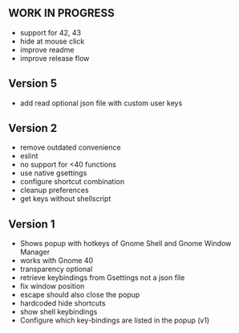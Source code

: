 ## **WORK IN PROGRESS**

- support for 42, 43
- hide at mouse click
- improve readme
- improve release flow

## Version 5

- add read optional json file with custom user keys

## Version 2

- remove outdated convenience
- eslint
- no support for <40 functions
- use native gsettings
- configure shortcut combination
- cleanup preferences
- get keys without shellscript

## Version 1

- Shows popup with hotkeys of Gnome Shell and Gnome Window Manager
- works with Gnome 40
- transparency optional
- retrieve keybindings from Gsettings not a json file
- fix window position
- escape should also close the popup
- hardcoded hide shortcuts
- show shell keybindings
- Configure which key-bindings are listed in the popup (v1)

